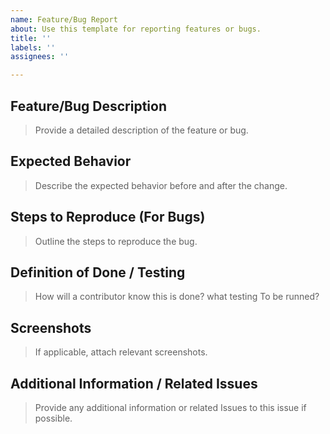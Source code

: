 ```yaml
---
name: Feature/Bug Report
about: Use this template for reporting features or bugs.
title: ''
labels: ''
assignees: ''

---
```


<!--
⚠️ Please fill out the entire template. Failing to do so will result in automatic closure.
📺 Video reference: https://youtube.com/clip/UgkxAGm4XuqvSL8YJpTk_DmwQcADyoJeKcAj?si=4M9cX14245UZoc43
-->

## Feature/Bug Description
> Provide a detailed description of the feature or bug.

## Expected Behavior
> Describe the expected behavior before and after the change.

## Steps to Reproduce (For Bugs)
> Outline the steps to reproduce the bug.

## Definition of Done / Testing
> How will a contributor know this is done? what testing To be runned?

## Screenshots
> If applicable, attach relevant screenshots.

## Additional Information / Related Issues
> Provide any additional information or related Issues to this issue if possible.
